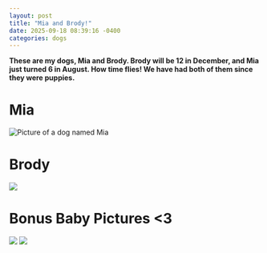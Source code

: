 ```yaml
---
layout: post
title: "Mia and Brody!"
date: 2025-09-18 08:39:16 -0400
categories: dogs
---
```


**These are my dogs, Mia and Brody. Brody will be 12 in December, and Mia just turned 6 in August. How time flies! We have had both of them since they were puppies.**

# Mia
![Picture of a dog named Mia]({{site.baseurl}}assets/img/dog-05.png "Picture of the dog Mia")

<!--<img src="https://dianabax.github.io/test-jekyll-20250915/assets/img/dog-05.png">-->

# Brody
<img src="https://dianabax.github.io/test-jekyll-20250915/assets/img/dog-02.png">

# Bonus Baby Pictures <3
<img src="https://dianabax.github.io/test-jekyll-20250915/assets/img/dog-06.JPG">

<img src="https://dianabax.github.io/test-jekyll-20250915/assets/img/dog-07.JPG">